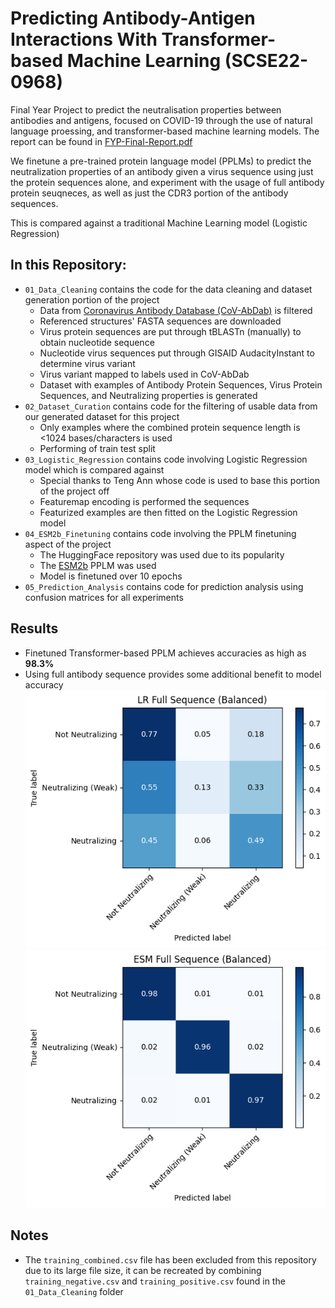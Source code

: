 # Predicting Antibody-Antigen Interactions With Transformer-based Machine Learning (SCSE22-0968)
Final Year Project to predict the neutralisation properties between antibodies and antigens, focused on COVID-19 through the use of natural language proessing, and transformer-based machine learning models. The report can be found in [FYP-Final-Report.pdf](FYP-Final-Report.pdf)

We finetune a pre-trained protein language model (PPLMs) to predict the neutralization properties of an antibody given a virus sequence using just the protein sequences alone, and experiment with the usage of full antibody protein seuqneces, as well as just the CDR3 portion of the antibody sequences.

This is compared against a traditional Machine Learning model (Logistic Regression)

## In this Repository:
- `01_Data_Cleaning` contains the code for the data cleaning and dataset generation portion of the project
    - Data from [Coronavirus Antibody Database (CoV-AbDab)](https://opig.stats.ox.ac.uk/webapps/covabdab/) is filtered
    - Referenced structures' FASTA sequences are downloaded
    - Virus protein sequences are put through tBLASTn (manually) to obtain nucleotide sequence
    - Nucleotide virus sequences put through GISAID AudacityInstant to determine virus variant
    - Virus variant mapped to labels used in CoV-AbDab
    - Dataset with examples of Antibody Protein Sequences, Virus Protein Sequences, and Neutralizing properties is generated
- `02_Dataset_Curation` contains code for the filtering of usable data from our generated dataset for this project
    - Only examples where the combined protein sequence length is <1024 bases/characters is used
    - Performing of train test split
- `03_Logistic_Regression` contains code involving Logistic Regression model which is compared against
    - Special thanks to Teng Ann whose code is used to base this portion of the project off
    - Featuremap encoding is performed the sequences
    - Featurized examples are then fitted on the Logistic Regression model
- `04_ESM2b_Finetuning` contains code involving the PPLM finetuning aspect of the project
    - The HuggingFace repository was used due to its popularity
    - The [ESM2b](https://huggingface.co/facebook/esm2_t12_35M_UR50D) PPLM was used
    - Model is finetuned over 10 epochs
- `05_Prediction_Analysis` contains code for prediction analysis using confusion matrices for all experiments

## Results
- Finetuned Transformer-based PPLM achieves accuracies as high as **98.3%**
- Using full antibody sequence provides some additional benefit to model accuracy
![lr_balanced_full](/05_Prediction_Analysis/lr_bal_full.png "Confusion Matrix for Full Antibody Sequence (Logistic Regression)")
![esm_balanced_full](/05_Prediction_Analysis/esm_bal_full.png "Confusion Matrix for Full Antibody Sequence (ESM2b Model)")

## Notes
- The `training_combined.csv` file has been excluded from this repository due to its large file size, it can be recreated by combining `training_negative.csv` and `training_positive.csv` found in the `01_Data_Cleaning` folder